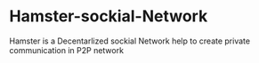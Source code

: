 # Hamster-sockial-Network
Hamster is a Decentarlized sockial Network help to create private communication in P2P network
